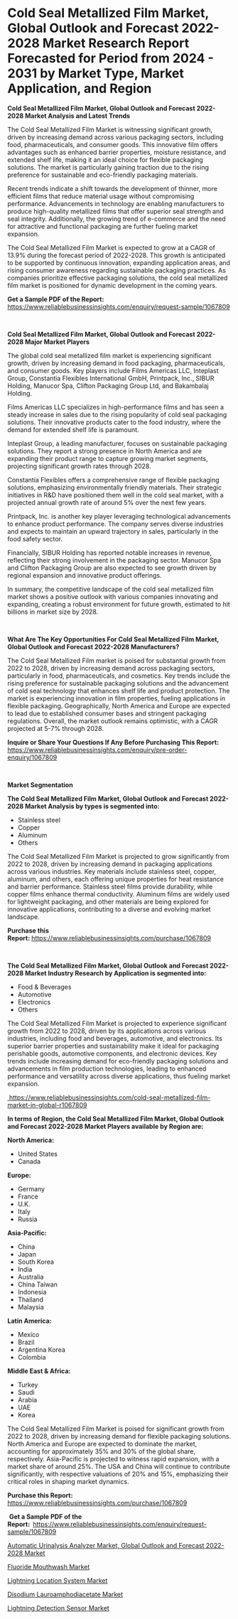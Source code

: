 <p><h1>Cold Seal Metallized Film Market, Global Outlook and Forecast 2022-2028 Market Research Report Forecasted for Period from 2024 -  2031 by Market Type, Market Application, and Region</h1></p><p><strong>Cold Seal Metallized Film Market, Global Outlook and Forecast 2022-2028 Market Analysis and Latest Trends</strong></p>
<p><p>The Cold Seal Metallized Film Market is witnessing significant growth, driven by increasing demand across various packaging sectors, including food, pharmaceuticals, and consumer goods. This innovative film offers advantages such as enhanced barrier properties, moisture resistance, and extended shelf life, making it an ideal choice for flexible packaging solutions. The market is particularly gaining traction due to the rising preference for sustainable and eco-friendly packaging materials.</p><p>Recent trends indicate a shift towards the development of thinner, more efficient films that reduce material usage without compromising performance. Advancements in technology are enabling manufacturers to produce high-quality metallized films that offer superior seal strength and seal integrity. Additionally, the growing trend of e-commerce and the need for attractive and functional packaging are further fueling market expansion.</p><p>The Cold Seal Metallized Film Market is expected to grow at a CAGR of 13.9% during the forecast period of 2022-2028. This growth is anticipated to be supported by continuous innovation, expanding application areas, and rising consumer awareness regarding sustainable packaging practices. As companies prioritize effective packaging solutions, the cold seal metallized film market is positioned for dynamic development in the coming years.</p></p>
<p><strong>Get a Sample PDF of the Report:&nbsp;</strong> <a href="https://www.reliablebusinessinsights.com/enquiry/request-sample/1067809">https://www.reliablebusinessinsights.com/enquiry/request-sample/1067809</a></p>
<p>&nbsp;</p>
<p><strong>Cold Seal Metallized Film Market, Global Outlook and Forecast 2022-2028 Major Market Players</strong></p>
<p><p>The global cold seal metallized film market is experiencing significant growth, driven by increasing demand in food packaging, pharmaceuticals, and consumer goods. Key players include Films Americas LLC, Inteplast Group, Constantia Flexibles International GmbH, Printpack, Inc., SIBUR Holding, Manucor Spa, Clifton Packaging Group Ltd, and Bakambalaj Holding. </p><p>Films Americas LLC specializes in high-performance films and has seen a steady increase in sales due to the rising popularity of cold seal packaging solutions. Their innovative products cater to the food industry, where the demand for extended shelf life is paramount.</p><p>Inteplast Group, a leading manufacturer, focuses on sustainable packaging solutions. They report a strong presence in North America and are expanding their product range to capture growing market segments, projecting significant growth rates through 2028.</p><p>Constantia Flexibles offers a comprehensive range of flexible packaging solutions, emphasizing environmentally friendly materials. Their strategic initiatives in R&D have positioned them well in the cold seal market, with a projected annual growth rate of around 5% over the next few years.</p><p>Printpack, Inc. is another key player leveraging technological advancements to enhance product performance. The company serves diverse industries and expects to maintain an upward trajectory in sales, particularly in the food safety sector.</p><p>Financially, SIBUR Holding has reported notable increases in revenue, reflecting their strong involvement in the packaging sector. Manucor Spa and Clifton Packaging Group are also expected to see growth driven by regional expansion and innovative product offerings.</p><p>In summary, the competitive landscape of the cold seal metallized film market shows a positive outlook with various companies innovating and expanding, creating a robust environment for future growth, estimated to hit billions in market size by 2028.</p></p>
<p>&nbsp;</p>
<p><strong>What Are The Key Opportunities For Cold Seal Metallized Film Market, Global Outlook and Forecast 2022-2028 Manufacturers?</strong></p>
<p><p>The Cold Seal Metallized Film market is poised for substantial growth from 2022 to 2028, driven by increasing demand across packaging sectors, particularly in food, pharmaceuticals, and cosmetics. Key trends include the rising preference for sustainable packaging solutions and the advancement of cold seal technology that enhances shelf life and product protection. The market is experiencing innovation in film properties, fueling applications in flexible packaging. Geographically, North America and Europe are expected to lead due to established consumer bases and stringent packaging regulations. Overall, the market outlook remains optimistic, with a CAGR projected at 5-7% through 2028.</p></p>
<p><strong>Inquire or Share Your Questions If Any Before Purchasing This Report:</strong> <a href="https://www.reliablebusinessinsights.com/enquiry/pre-order-enquiry/1067809">https://www.reliablebusinessinsights.com/enquiry/pre-order-enquiry/1067809</a></p>
<p>&nbsp;</p>
<p><strong>Market Segmentation</strong></p>
<p><strong>The Cold Seal Metallized Film Market, Global Outlook and Forecast 2022-2028 Market Analysis by types is segmented into:</strong></p>
<p><ul><li>Stainless steel</li><li>Copper</li><li>Aluminum</li><li>Others</li></ul></p>
<p><p>The Cold Seal Metallized Film Market is projected to grow significantly from 2022 to 2028, driven by increasing demand in packaging applications across various industries. Key materials include stainless steel, copper, aluminum, and others, each offering unique properties for heat resistance and barrier performance. Stainless steel films provide durability, while copper films enhance thermal conductivity. Aluminum films are widely used for lightweight packaging, and other materials are being explored for innovative applications, contributing to a diverse and evolving market landscape.</p></p>
<p><strong>Purchase this Report:&nbsp;</strong><a href="https://www.reliablebusinessinsights.com/purchase/1067809">https://www.reliablebusinessinsights.com/purchase/1067809</a></p>
<p>&nbsp;</p>
<p><strong>The Cold Seal Metallized Film Market, Global Outlook and Forecast 2022-2028 Market Industry Research by Application is segmented into:</strong></p>
<p><ul><li>Food & Beverages</li><li>Automotive</li><li>Electronics</li><li>Others</li></ul></p>
<p><p>The Cold Seal Metallized Film Market is projected to experience significant growth from 2022 to 2028, driven by its applications across various industries, including food and beverages, automotive, and electronics. Its superior barrier properties and sustainability make it ideal for packaging perishable goods, automotive components, and electronic devices. Key trends include increasing demand for eco-friendly packaging solutions and advancements in film production technologies, leading to enhanced performance and versatility across diverse applications, thus fueling market expansion.</p></p>
<p><a href="https://www.reliablebusinessinsights.com/cold-seal-metallized-film-market-in-global-r1067809">&nbsp;https://www.reliablebusinessinsights.com/cold-seal-metallized-film-market-in-global-r1067809</a></p>
<p><strong>In terms of Region, the Cold Seal Metallized Film Market, Global Outlook and Forecast 2022-2028 Market Players available by Region are:</strong></p>
<p>
    <p> <strong> North America: </strong>
        <ul>
            <li>United States</li>
            <li>Canada</li>
        </ul>
        </p> 
    <p> <strong> Europe: </strong>
        <ul>
            <li>Germany</li>
            <li>France</li>
            <li>U.K.</li>
            <li>Italy</li>
            <li>Russia</li>
        </ul>
        </p> 
    <p> <strong> Asia-Pacific: </strong>
        <ul>
            <li>China</li>
            <li>Japan</li>
            <li>South Korea</li>
            <li>India</li>
            <li>Australia</li>
            <li>China Taiwan</li>
            <li>Indonesia</li>
            <li>Thailand</li>
            <li>Malaysia</li>
        </ul>
        </p> 
    <p> <strong> Latin America: </strong>
        <ul>
            <li>Mexico</li>
            <li>Brazil</li>
            <li>Argentina Korea</li>
            <li>Colombia</li>
        </ul>
        </p> 
    <p> <strong> Middle East & Africa: </strong>
        <ul>
            <li>Turkey</li>
            <li>Saudi</li>
            <li>Arabia</li>
            <li>UAE</li>
            <li>Korea</li>
        </ul>
    </p>
    </p>
<p><p>The Cold Seal Metallized Film Market is poised for significant growth from 2022 to 2028, driven by increasing demand for flexible packaging solutions. North America and Europe are expected to dominate the market, accounting for approximately 35% and 30% of the global share, respectively. Asia-Pacific is projected to witness rapid expansion, with a market share of around 25%. The USA and China will continue to contribute significantly, with respective valuations of 20% and 15%, emphasizing their critical roles in shaping market dynamics.</p></p>
<p><strong>Purchase this Report: </strong><a href="https://www.reliablebusinessinsights.com/purchase/1067809">https://www.reliablebusinessinsights.com/purchase/1067809</a></p>
<p>&nbsp;<strong>Get a Sample PDF of the Report:&nbsp;&nbsp;</strong><a href="https://www.reliablebusinessinsights.com/enquiry/request-sample/1067809">https://www.reliablebusinessinsights.com/enquiry/request-sample/1067809</a></p>
<p><strong></strong></p>
<p><p><a href="https://github.com/NancyAlvarado586/Market-Research-Report-List-1/blob/main/automatic-urinalysis-analyzer-market-global-outlook-and-forecast-2022-2028-market.md">Automatic Urinalysis Analyzer Market, Global Outlook and Forecast 2022-2028 Market</a></p><p><a href="https://www.linkedin.com/pulse/insights-fluoride-mouthwash-market-size-which-expanding-118-ervxe?trackingId=xKra9Kr2RcSdW5KuB8UT1g%3D%3D">Fluoride Mouthwash Market</a></p><p><a href="https://medium.com/@maudeefields042024/the-lightning-location-system-market-research-report-provides-an-in-depth-and-up-to-date-analysis-3d03435f576a">Lightning Location System Market</a></p><p><a href="https://issuu.com/reportprime-2/docs/disodium-lauroamphodiacetate-market_61584e7159e127">Disodium Lauroamphodiacetate Market</a></p><p><a href="https://medium.com/@maudeefields042024/the-lightning-detection-sensor-market-has-witnessed-significant-growth-in-recent-years-and-this-3c2b2cf38d0d">Lightning Detection Sensor Market</a></p></p>